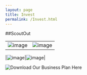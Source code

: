 ```yaml
---
layout: page
title: Invest
permalink: /Invest.html
---
```


##ScoutOut

|||
|:---:|:---:|
|![image](http://i.imgur.com/cx8x5Rh.jpg)|![image](http://i.imgur.com/I4Ao5k6.png)|


|![image](http://i.imgur.com/cx8x5Rh.jpg)|![image](http://i.imgur.com/g9BMOrc.png)|


![Download Our Business Plan Here](https://drive.google.com/file/d/0Byb-5_tQIgFWb2RHZ3VwY0ZtZkx6ZjczYkFCX3kzdE5SN013/view?usp=sharing)
